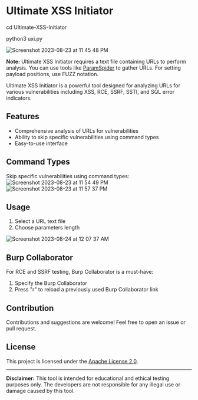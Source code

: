 

# Ultimate XSS Initiator

cd Ultimate-XSS-Initiator

python3 uxi.py

![Screenshot 2023-08-23 at 11 45 48 PM](https://github.com/Abhishek-Dirisipo/Ultimate-XSS-Initiator/assets/122773950/27603605-195c-47e1-b07d-10d681f9ee19)



**Note:** Ultimate XSS Initiator requires a text file containing URLs to perform analysis. You can use tools like [ParamSpider](https://github.com/devanshbatham/ParamSpider) to gather URLs. For setting payload positions, use FUZZ notation.

Ultimate XSS Initiator is a powerful tool designed for analyzing URLs for various vulnerabilities including XSS, RCE, SSRF, SSTI, and SQL error indicators.

## Features

- Comprehensive analysis of URLs for vulnerabilities
- Ability to skip specific vulnerabilities using command types
- Easy-to-use interface

## Command Types

Skip specific vulnerabilities using command types:
![Screenshot 2023-08-23 at 11 54 49 PM](https://github.com/Abhishek-Dirisipo/Ultimate-XSS-Initiator/assets/122773950/aa47fb07-67f5-4aae-a57f-8d92199a0fdf)
![Screenshot 2023-08-23 at 11 57 37 PM](https://github.com/Abhishek-Dirisipo/Ultimate-XSS-Initiator/assets/122773950/420a7672-fe95-4f08-89c2-bf45608417e2)



## Usage

1. Select a URL text file
2. Choose parameters length

![Screenshot 2023-08-24 at 12 07 37 AM](https://github.com/Abhishek-Dirisipo/Ultimate-XSS-Initiator/assets/122773950/b60fc7b9-e210-4002-b477-68ec4ed00124)


## Burp Collaborator

For RCE and SSRF testing, Burp Collaborator is a must-have:

1. Specify the Burp Collaborator
2. Press "r" to reload a previously used Burp Collaborator link

## Contribution

Contributions and suggestions are welcome! Feel free to open an issue or pull request.

## License

This project is licensed under the [Apache License 2.0](LICENSE).

---

**Disclaimer:** This tool is intended for educational and ethical testing purposes only. The developers are not responsible for any illegal use or damage caused by this tool.
